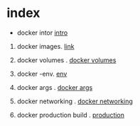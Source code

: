# index

- docker intor <a href="https://github.com/dennismoha/docker-images-containers-notes/blob/docker-data-volumes/docker-intro/README.md">intro </a>

1)  docker images. <a href="https://github.com/dennismoha/docker-images-containers-notes/tree/master/docker-intro">link</a>

2) docker volumes . <a href="https://github.com/dennismoha/docker-images-containers-notes/tree/docker-data-volumes/docker-volumes">docker volumes</a>

3) docker -env. <a href="https://github.com/dennismoha/docker-images-containers-notes/blob/docker-data-volumes/docker-env-and-dockerignore/Readme.md">env </a>

4) docker args . <a href="https://github.com/dennismoha/docker-images-containers-notes/blob/docker-data-volumes/Docker-Args/Readme.md">docker args</a>

5) docker networking . <a href="https://github.com/dennismoha/docker-images-containers-notes/blob/docker-networking/docker-networking/README.md">docker networking </a>

6) docker production build . <a href="https://github.com/dennismoha/docker-images-containers-notes/blob/production-build/docker-push-to-production/readme.md">production</a>